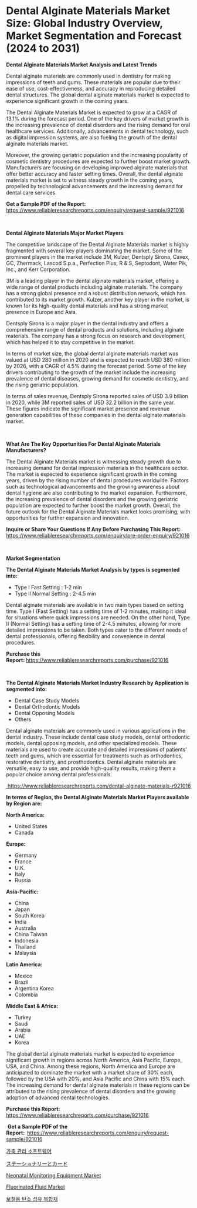 <p><h1>Dental Alginate Materials Market Size: Global Industry Overview, Market Segmentation and Forecast (2024 to 2031)</h1></p><p><strong>Dental Alginate Materials Market Analysis and Latest Trends</strong></p>
<p><p>Dental alginate materials are commonly used in dentistry for making impressions of teeth and gums. These materials are popular due to their ease of use, cost-effectiveness, and accuracy in reproducing detailed dental structures. The global dental alginate materials market is expected to experience significant growth in the coming years.</p><p>The Dental Alginate Materials Market is expected to grow at a CAGR of 13.1% during the forecast period. One of the key drivers of market growth is the increasing prevalence of dental disorders and the rising demand for oral healthcare services. Additionally, advancements in dental technology, such as digital impression systems, are also fueling the growth of the dental alginate materials market.</p><p>Moreover, the growing geriatric population and the increasing popularity of cosmetic dentistry procedures are expected to further boost market growth. Manufacturers are focusing on developing improved alginate materials that offer better accuracy and faster setting times. Overall, the dental alginate materials market is set to witness steady growth in the coming years, propelled by technological advancements and the increasing demand for dental care services.</p></p>
<p><strong>Get a Sample PDF of the Report:&nbsp;</strong> <a href="https://www.reliableresearchreports.com/enquiry/request-sample/921016">https://www.reliableresearchreports.com/enquiry/request-sample/921016</a></p>
<p>&nbsp;</p>
<p><strong>Dental Alginate Materials Major Market Players</strong></p>
<p><p>The competitive landscape of the Dental Alginate Materials market is highly fragmented with several key players dominating the market. Some of the prominent players in the market include 3M, Kulzer, Dentsply Sirona, Cavex, GC, Zhermack, Lascod S.p.a., Perfection Plus, R & S, Septodont, Water Pik, Inc., and Kerr Corporation.</p><p>3M is a leading player in the dental alginate materials market, offering a wide range of dental products including alginate materials. The company has a strong global presence and a robust distribution network, which has contributed to its market growth. Kulzer, another key player in the market, is known for its high-quality dental materials and has a strong market presence in Europe and Asia.</p><p>Dentsply Sirona is a major player in the dental industry and offers a comprehensive range of dental products and solutions, including alginate materials. The company has a strong focus on research and development, which has helped it to stay competitive in the market.</p><p>In terms of market size, the global dental alginate materials market was valued at USD 280 million in 2020 and is expected to reach USD 380 million by 2026, with a CAGR of 4.5% during the forecast period. Some of the key drivers contributing to the growth of the market include the increasing prevalence of dental diseases, growing demand for cosmetic dentistry, and the rising geriatric population.</p><p>In terms of sales revenue, Dentsply Sirona reported sales of USD 3.9 billion in 2020, while 3M reported sales of USD 32.2 billion in the same year. These figures indicate the significant market presence and revenue generation capabilities of these companies in the dental alginate materials market.</p></p>
<p>&nbsp;</p>
<p><strong>What Are The Key Opportunities For Dental Alginate Materials Manufacturers?</strong></p>
<p><p>The Dental Alginate Materials market is witnessing steady growth due to increasing demand for dental impression materials in the healthcare sector. The market is expected to experience significant growth in the coming years, driven by the rising number of dental procedures worldwide. Factors such as technological advancements and the growing awareness about dental hygiene are also contributing to the market expansion. Furthermore, the increasing prevalence of dental disorders and the growing geriatric population are expected to further boost the market growth. Overall, the future outlook for the Dental Alginate Materials market looks promising, with opportunities for further expansion and innovation.</p></p>
<p><strong>Inquire or Share Your Questions If Any Before Purchasing This Report:</strong> <a href="https://www.reliableresearchreports.com/enquiry/pre-order-enquiry/921016">https://www.reliableresearchreports.com/enquiry/pre-order-enquiry/921016</a></p>
<p>&nbsp;</p>
<p><strong>Market Segmentation</strong></p>
<p><strong>The Dental Alginate Materials Market Analysis by types is segmented into:</strong></p>
<p><ul><li>Type I Fast Setting : 1-2 min</li><li>Type ll Normal Setting : 2-4.5 min</li></ul></p>
<p><p>Dental alginate materials are available in two main types based on setting time. Type I (Fast Setting) has a setting time of 1-2 minutes, making it ideal for situations where quick impressions are needed. On the other hand, Type II (Normal Setting) has a setting time of 2-4.5 minutes, allowing for more detailed impressions to be taken. Both types cater to the different needs of dental professionals, offering flexibility and convenience in dental procedures.</p></p>
<p><strong>Purchase this Report:&nbsp;</strong><a href="https://www.reliableresearchreports.com/purchase/921016">https://www.reliableresearchreports.com/purchase/921016</a></p>
<p>&nbsp;</p>
<p><strong>The Dental Alginate Materials Market Industry Research by Application is segmented into:</strong></p>
<p><ul><li>Dental Case Study Models</li><li>Dental Orthodontic Models</li><li>Dental Opposing Models</li><li>Others</li></ul></p>
<p><p>Dental alginate materials are commonly used in various applications in the dental industry. These include dental case study models, dental orthodontic models, dental opposing models, and other specialized models. These materials are used to create accurate and detailed impressions of patients' teeth and gums, which are essential for treatments such as orthodontics, restorative dentistry, and prosthodontics. Dental alginate materials are versatile, easy to use, and provide high-quality results, making them a popular choice among dental professionals.</p></p>
<p><a href="https://www.reliableresearchreports.com/dental-alginate-materials-r921016">&nbsp;https://www.reliableresearchreports.com/dental-alginate-materials-r921016</a></p>
<p><strong>In terms of Region, the Dental Alginate Materials Market Players available by Region are:</strong></p>
<p>
    <p> <strong> North America: </strong>
        <ul>
            <li>United States</li>
            <li>Canada</li>
        </ul>
        </p> 
    <p> <strong> Europe: </strong>
        <ul>
            <li>Germany</li>
            <li>France</li>
            <li>U.K.</li>
            <li>Italy</li>
            <li>Russia</li>
        </ul>
        </p> 
    <p> <strong> Asia-Pacific: </strong>
        <ul>
            <li>China</li>
            <li>Japan</li>
            <li>South Korea</li>
            <li>India</li>
            <li>Australia</li>
            <li>China Taiwan</li>
            <li>Indonesia</li>
            <li>Thailand</li>
            <li>Malaysia</li>
        </ul>
        </p> 
    <p> <strong> Latin America: </strong>
        <ul>
            <li>Mexico</li>
            <li>Brazil</li>
            <li>Argentina Korea</li>
            <li>Colombia</li>
        </ul>
        </p> 
    <p> <strong> Middle East & Africa: </strong>
        <ul>
            <li>Turkey</li>
            <li>Saudi</li>
            <li>Arabia</li>
            <li>UAE</li>
            <li>Korea</li>
        </ul>
    </p>
    </p>
<p><p>The global dental alginate materials market is expected to experience significant growth in regions across North America, Asia Pacific, Europe, USA, and China. Among these regions, North America and Europe are anticipated to dominate the market with a market share of 30% each, followed by the USA with 20%, and Asia Pacific and China with 15% each. The increasing demand for dental alginate materials in these regions can be attributed to the rising prevalence of dental disorders and the growing adoption of advanced dental technologies.</p></p>
<p><strong>Purchase this Report: </strong><a href="https://www.reliableresearchreports.com/purchase/921016">https://www.reliableresearchreports.com/purchase/921016</a></p>
<p>&nbsp;<strong>Get a Sample PDF of the Report:&nbsp;&nbsp;</strong><a href="https://www.reliableresearchreports.com/enquiry/request-sample/921016">https://www.reliableresearchreports.com/enquiry/request-sample/921016</a></p>
<p><strong></strong></p>
<p><p><a href="https://github.com/laholand/Market-Research-Report-List-3/blob/main/765663646266.md">가축 관리 소프트웨어</a></p><p><a href="https://github.com/mohamedbakry57/Market-Research-Report-List-3/blob/main/398171651465.md">ステーショナリーとカード</a></p><p><a href="https://github.com/JameTravis/Market-Research-Report-List-4/blob/main/neonatal-monitoring-equipment-market.md">Neonatal Monitoring Equipment Market</a></p><p><a href="https://issuu.com/reportprime-2/docs/fluorinated-fluid-market-size-2030.pptx">Fluorinated Fluid Market</a></p><p><a href="https://medium.com/@kasandrarempel/%ED%83%84%EC%86%8C-%EC%84%AC%EC%9C%A0-%EB%B3%B5%ED%95%A9%EB%AC%BC-%EB%B3%B4%EC%B2%AD%EA%B8%B0-%EC%8B%9C%EC%9E%A5%EC%9D%80-%EC%8B%9C%EC%9E%A5-%EC%A0%90%EC%9C%A0%EC%9C%A8-%ED%81%AC%EA%B8%B0-%EB%B0%8F-2031%EB%85%84%EA%B9%8C%EC%A7%80%EC%9D%98-%EC%98%88%EC%B8%A1%EC%9D%84-%EC%A4%91%EC%A0%90%EC%9C%BC%EB%A1%9C%ED%95%A9%EB%8B%88%EB%8B%A4-0da1a8df3def">보철용 탄소 섬유 복합재</a></p></p>